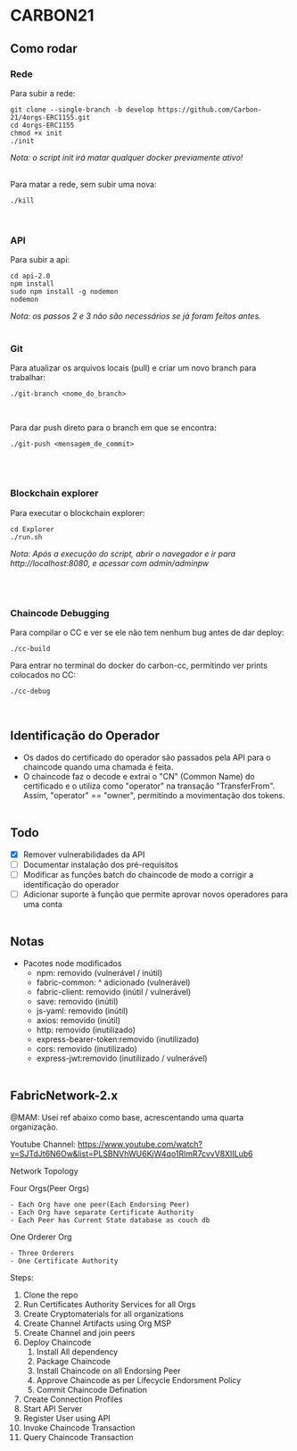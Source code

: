 # CARBON21
## Como rodar

### Rede

Para subir a rede:

```
git clone --single-branch -b develop https://github.com/Carbon-21/4orgs-ERC1155.git
cd 4orgs-ERC1155
chmod +x init
./init
```

_Nota: o script init irá matar qualquer docker previamente ativo!_

<br>
Para matar a rede, sem subir uma nova:

```
./kill
```

<br>

### API

Para subir a api:

```
cd api-2.0
npm install
sudo npm install -g nodemon
nodemon
```

_Nota: os passos 2 e 3 não são necessários se já foram feitos antes._
<br><br>

### Git

Para atualizar os arquivos locais (pull) e criar um novo branch para trabalhar:

```
./git-branch <nome_do_branch>
```

<br>

Para dar push direto para o branch em que se encontra:

```
./git-push <mensagem_de_commit>
```

<br><br>

### Blockchain explorer

Para executar o blockchain explorer:

```
cd Explorer
./run.sh
```

_Nota: Após a execução do script, abrir o navegador e ir para http://localhost:8080, e acessar com admin/adminpw_

<br><br>

### Chaincode Debugging

Para compilar o CC e ver se ele não tem nenhum bug antes de dar deploy:

```
./cc-build
```

Para entrar no terminal do docker do carbon-cc, permitindo ver prints colocados no CC:

```
./cc-debug
```

<br>

## Identificação do Operador

- Os dados do certificado do operador são passados pela API para o chaincode quando uma chamada é feita.
- O chaincode faz o decode e extrai o "CN" (Common Name) do certificado e o utiliza como "operator" na transação "TransferFrom". Assim, "operator" == "owner", permitindo a movimentação dos tokens.
  <br><br>

## Todo

- [x] Remover vulnerabilidades da API
- [ ] Documentar instalação dos pré-requisitos
- [ ] Modificar as funções batch do chaincode de modo a corrigir a identificação do operador
- [ ] Adicionar suporte à função que permite aprovar novos operadores para uma conta
      <br><br>

## Notas

- Pacotes node modificados
  - npm: removido (vulnerável / inútil)
  - fabric-common: ^ adicionado (vulnerável)
  - fabric-client: removido (inútil / vulnerável)
  - save: removido (inútil)
  - js-yaml: removido (inútil)
  - axios: removido (inútil)
  - http: removido (inutilizado)
  - express-bearer-token:removido (inutilizado)
  - cors: removido (inutilizado)
  - express-jwt:removido (inutilizado / vulnerável)
    <br><br>

## FabricNetwork-2.x

@MAM: Usei ref abaixo como base, acrescentando uma quarta organização.

Youtube Channel: https://www.youtube.com/watch?v=SJTdJt6N6Ow&list=PLSBNVhWU6KjW4qo1RlmR7cvvV8XIILub6

Network Topology

Four Orgs(Peer Orgs)

    - Each Org have one peer(Each Endorsing Peer)
    - Each Org have separate Certificate Authority
    - Each Peer has Current State database as couch db

One Orderer Org

    - Three Orderers
    - One Certificate Authority

Steps:

1. Clone the repo
2. Run Certificates Authority Services for all Orgs
3. Create Cryptomaterials for all organizations
4. Create Channel Artifacts using Org MSP
5. Create Channel and join peers
6. Deploy Chaincode
   1. Install All dependency
   2. Package Chaincode
   3. Install Chaincode on all Endorsing Peer
   4. Approve Chaincode as per Lifecycle Endorsment Policy
   5. Commit Chaincode Defination
7. Create Connection Profiles
8. Start API Server
9. Register User using API
10. Invoke Chaincode Transaction
11. Query Chaincode Transaction
